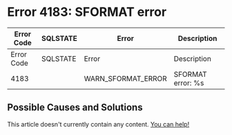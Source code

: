 
# Error 4183: SFORMAT error


| Error Code | SQLSTATE | Error | Description |
| --- | --- | --- | --- |
| Error Code | SQLSTATE | Error | Description |
| 4183 |  | WARN_SFORMAT_ERROR | SFORMAT error: %s |




## Possible Causes and Solutions


This article doesn't currently contain any content. [You can help!](/kb/en/writing-and-editing-knowledge-base-articles/)

